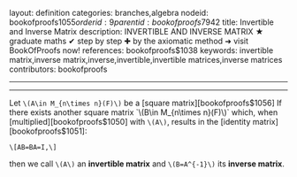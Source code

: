 layout: definition
categories: branches,algebra
nodeid: bookofproofs$1055
orderid: 9
parentid: bookofproofs$7942
title: Invertible and Inverse Matrix
description: INVERTIBLE AND INVERSE MATRIX ★ graduate maths ✔ step by step ✚ by the axiomatic method ➜ visit BookOfProofs now!
references: bookofproofs$1038
keywords: invertible matrix,inverse matrix,inverse,invertible,invertible matrices,inverse matrices
contributors: bookofproofs

---


---

Let `\(A\in M_{n\times n}(F)\)` be a [square matrix][bookofproofs$1056] If there exists another square matrix `\(B\in M_{n\times n}(F)\)` which, when [multiplied][bookofproofs$1050] with `\(A\)`, results in the [identity matrix][bookofproofs$1051]:

`\[AB=BA=I,\]` 

then we call `\(A\)` an **invertible matrix** and `\(B=A^{-1}\)` its **inverse matrix**.
